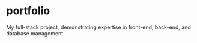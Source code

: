 # portfolio
My full-stack project, demonstrating expertise in front-end, back-end, and database management
